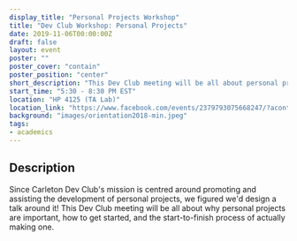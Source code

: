 ```yaml
---
display_title: "Personal Projects Workshop"
title: "Dev Club Workshop: Personal Projects"
date: 2019-11-06T00:00:00Z
draft: false
layout: event
poster: ""
poster_cover: "contain"
poster_position: "center"
short_description: "This Dev Club meeting will be all about personal projects!"
start_time: "5:30 - 8:30 PM EST"
location: "HP 4125 (TA Lab)"
location_link: "https://www.facebook.com/events/2379793075668247/?acontext=%7B%22event_action_history%22%3A[%7B%22surface%22%3A%22page%22%7D]%7D"
background: "images/orientation2018-min.jpeg"
tags:
- academics
---
```


## Description

Since Carleton Dev Club's mission is centred around promoting and assisting the development of personal projects, we figured we'd design a talk around it! This Dev Club meeting will be all about why personal projects are important, how to get started, and the start-to-finish process of actually making one.
